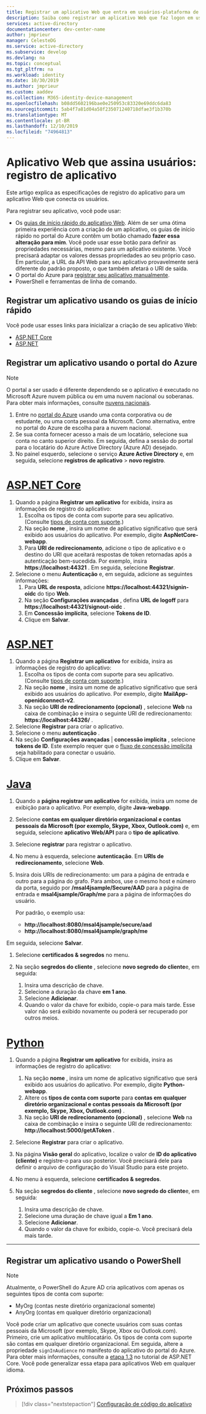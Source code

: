 ```yaml
---
title: Registrar um aplicativo Web que entra em usuários-plataforma de identidade da Microsoft | Azure
description: Saiba como registrar um aplicativo Web que faz logon em usuários
services: active-directory
documentationcenter: dev-center-name
author: jmprieur
manager: CelesteDG
ms.service: active-directory
ms.subservice: develop
ms.devlang: na
ms.topic: conceptual
ms.tgt_pltfrm: na
ms.workload: identity
ms.date: 10/30/2019
ms.author: jmprieur
ms.custom: aaddev
ms.collection: M365-identity-device-management
ms.openlocfilehash: b08dd5602196bae0e250953c83320e69ddc6da83
ms.sourcegitcommit: 5ab4f7a81d04a58f235071240718dfae3f1b370b
ms.translationtype: MT
ms.contentlocale: pt-BR
ms.lasthandoff: 12/10/2019
ms.locfileid: "74964813"
---
```

# <a name="web-app-that-signs-in-users-app-registration"></a>Aplicativo Web que assina usuários: registro de aplicativo

Este artigo explica as especificações de registro do aplicativo para um aplicativo Web que conecta os usuários.

Para registrar seu aplicativo, você pode usar:

- Os [guias de início rápido do aplicativo Web](#register-an-app-by-using-the-quickstarts). Além de ser uma ótima primeira experiência com a criação de um aplicativo, os guias de início rápido no portal do Azure contêm um botão chamado **fazer essa alteração para mim**. Você pode usar esse botão para definir as propriedades necessárias, mesmo para um aplicativo existente. Você precisará adaptar os valores dessas propriedades ao seu próprio caso. Em particular, a URL da API Web para seu aplicativo provavelmente será diferente do padrão proposto, o que também afetará o URI de saída.
- O portal do Azure para [registrar seu aplicativo manualmente](#register-an-app-by-using-the-azure-portal).
- PowerShell e ferramentas de linha de comando.

## <a name="register-an-app-by-using-the-quickstarts"></a>Registrar um aplicativo usando os guias de início rápido

Você pode usar esses links para inicializar a criação de seu aplicativo Web:

- [ASP.NET Core](https://aka.ms/aspnetcore2-1-aad-quickstart-v2)
- [ASP.NET](https://ms.portal.azure.com/#blade/Microsoft_AAD_RegisteredApps/applicationsListBlade/quickStartType/AspNetWebAppQuickstartPage/sourceType/docs)

## <a name="register-an-app-by-using-the-azure-portal"></a>Registrar um aplicativo usando o portal do Azure

> [!NOTE]
> O portal a ser usado é diferente dependendo se o aplicativo é executado no Microsoft Azure nuvem pública ou em uma nuvem nacional ou soberanas. Para obter mais informações, consulte [nuvens nacionais](./authentication-national-cloud.md#app-registration-endpoints).


1. Entre no [portal do Azure](https://portal.azure.com) usando uma conta corporativa ou de estudante, ou uma conta pessoal da Microsoft. Como alternativa, entre no portal do Azure de escolha para a nuvem nacional.
1. Se sua conta fornecer acesso a mais de um locatário, selecione sua conta no canto superior direito. Em seguida, defina a sessão do portal para o locatário do Azure Active Directory (Azure AD) desejado.
1. No painel esquerdo, selecione o serviço **Azure Active Directory** e, em seguida, selecione **registros de aplicativo** > **novo registro**.

# <a name="aspnet-coretabaspnetcore"></a>[ASP.NET Core](#tab/aspnetcore)

1. Quando a página **Registrar um aplicativo** for exibida, insira as informações de registro do aplicativo:
   1. Escolha os tipos de conta com suporte para seu aplicativo. (Consulte [tipos de conta com suporte](./v2-supported-account-types.md).)
   1. Na seção **nome** , insira um nome de aplicativo significativo que será exibido aos usuários do aplicativo. Por exemplo, digite **AspNetCore-webapp**.
   1. Para **URI de redirecionamento**, adicione o tipo de aplicativo e o destino do URI que aceitará respostas de token retornadas após a autenticação bem-sucedida. Por exemplo, insira **https://localhost:44321** . Em seguida, selecione **Registrar**.
1. Selecione o menu **Autenticação** e, em seguida, adicione as seguintes informações:
   1. Para **URL de resposta**, adicione **https://localhost:44321/signin-oidc** do tipo **Web**.
   1. Na seção **Configurações avançadas** , defina **URL de logoff** para **https://localhost:44321/signout-oidc** .
   1. Em **Concessão implícita**, selecione **Tokens de ID**.
   1. Clique em **Salvar**.

# <a name="aspnettabaspnet"></a>[ASP.NET](#tab/aspnet)

1. Quando a página **Registrar um aplicativo** for exibida, insira as informações de registro do aplicativo:
   1. Escolha os tipos de conta com suporte para seu aplicativo. (Consulte [tipos de conta com suporte](./v2-supported-account-types.md).)
   1. Na seção **nome** , insira um nome de aplicativo significativo que será exibido aos usuários do aplicativo. Por exemplo, digite **MailApp-openidconnect-v2**.
   1. Na seção **URI de redirecionamento (opcional)** , selecione **Web** na caixa de combinação e insira o seguinte URI de redirecionamento: **https://localhost:44326/** .
1. Selecione **Registrar** para criar o aplicativo.
1. Selecione o menu **autenticação** .
1. Na seção **Configurações avançadas** | **concessão implícita** , selecione **tokens de ID**. Este exemplo requer que o [fluxo de concessão implícita](v2-oauth2-implicit-grant-flow.md) seja habilitado para conectar o usuário.
1. Clique em **Salvar**.

# <a name="javatabjava"></a>[Java](#tab/java)

1. Quando a **página registrar um aplicativo** for exibida, insira um nome de exibição para o aplicativo. Por exemplo, digite **Java-webapp**.
1. Selecione **contas em qualquer diretório organizacional e contas pessoais da Microsoft (por exemplo, Skype, Xbox, Outlook.com)** e, em seguida, selecione **aplicativo Web/API** para o **tipo de aplicativo**.
1. Selecione **registrar** para registrar o aplicativo.
1. No menu à esquerda, selecione **autenticação**. Em **URIs de redirecionamento**, selecione **Web**.

1. Insira dois URIs de redirecionamento: um para a página de entrada e outro para a página do grafo. Para ambos, use o mesmo host e número da porta, seguido por **/msal4jsample/Secure/AAD** para a página de entrada e **msal4jsample/Graph/me** para a página de informações do usuário.

   Por padrão, o exemplo usa:

   - **http://localhost:8080/msal4jsample/secure/aad**
   - **http://localhost:8080/msal4jsample/graph/me**

  Em seguida, selecione **Salvar**.

1. Selecione **certificados & segredos** no menu.
1. Na seção **segredos do cliente** , selecione **novo segredo do cliente**e, em seguida:

   1. Insira uma descrição de chave.
   1. Selecione a duração da chave **em 1 ano**.
   1. Selecione **Adicionar**.
   1. Quando o valor da chave for exibido, copie-o para mais tarde. Esse valor não será exibido novamente ou poderá ser recuperado por outros meios.

# <a name="pythontabpython"></a>[Python](#tab/python)

1. Quando a página **Registrar um aplicativo** for exibida, insira as informações de registro do aplicativo:
   1. Na seção **nome** , insira um nome de aplicativo significativo que será exibido aos usuários do aplicativo. Por exemplo, digite **Python-webapp**.
   1. Altere os **tipos de conta com suporte** para **contas em qualquer diretório organizacional e contas pessoais da Microsoft (por exemplo, Skype, Xbox, Outlook.com)** .
   1. Na seção **URI de redirecionamento (opcional)** , selecione **Web** na caixa de combinação e insira o seguinte URI de redirecionamento: **http://localhost:5000/getAToken** .
1. Selecione **Registrar** para criar o aplicativo.
1. Na página **Visão geral** do aplicativo, localize o valor de **ID do aplicativo (cliente)** e registre-o para uso posterior. Você precisará dele para definir o arquivo de configuração do Visual Studio para este projeto.
1. No menu à esquerda, selecione **certificados & segredos**.
1. Na seção **segredos do cliente** , selecione **novo segredo do cliente**e, em seguida:

   1. Insira uma descrição de chave.
   1. Selecione uma duração de chave igual a **Em 1 ano**.
   1. Selecione **Adicionar**.
   1. Quando o valor da chave for exibido, copie-o. Você precisará dela mais tarde.
---

## <a name="register-an-app-by-using-powershell"></a>Registrar um aplicativo usando o PowerShell

> [!NOTE]
> Atualmente, o PowerShell do Azure AD cria aplicativos com apenas os seguintes tipos de conta com suporte:
>
> - MyOrg (contas neste diretório organizacional somente)
> - AnyOrg (contas em qualquer diretório organizacional)
>
> Você pode criar um aplicativo que conecte usuários com suas contas pessoais da Microsoft (por exemplo, Skype, Xbox ou Outlook.com). Primeiro, crie um aplicativo multilocatário. Os tipos de conta com suporte são contas em qualquer diretório organizacional. Em seguida, altere a propriedade `signInAudience` no manifesto do aplicativo do portal do Azure. Para obter mais informações, consulte a [etapa 1,3](https://github.com/Azure-Samples/active-directory-aspnetcore-webapp-openidconnect-v2/tree/master/1-WebApp-OIDC/1-3-AnyOrgOrPersonal#step-1-register-the-sample-with-your-azure-ad-tenant) no tutorial de ASP.NET Core. Você pode generalizar essa etapa para aplicativos Web em qualquer idioma.

## <a name="next-steps"></a>Próximos passos

> [!div class="nextstepaction"]
> [Configuração de código do aplicativo](scenario-web-app-sign-user-app-configuration.md)

